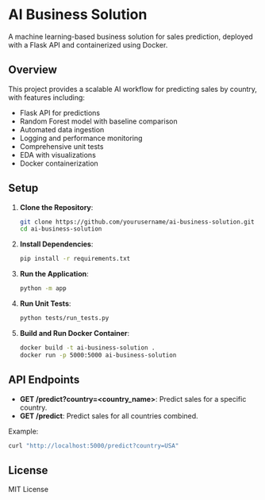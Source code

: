 # AI Business Solution
A machine learning-based business solution for sales prediction, deployed with a Flask API and containerized using Docker.

## Overview
This project provides a scalable AI workflow for predicting sales by country, with features including:
- Flask API for predictions
- Random Forest model with baseline comparison
- Automated data ingestion
- Logging and performance monitoring
- Comprehensive unit tests
- EDA with visualizations
- Docker containerization

## Setup
1. **Clone the Repository**:
   ```bash
   git clone https://github.com/yourusername/ai-business-solution.git
   cd ai-business-solution
   ```

2. **Install Dependencies**:
   ```bash
   pip install -r requirements.txt
   ```

3. **Run the Application**:
   ```bash
   python -m app
   ```

4. **Run Unit Tests**:
   ```bash
   python tests/run_tests.py
   ```

5. **Build and Run Docker Container**:
   ```bash
   docker build -t ai-business-solution .
   docker run -p 5000:5000 ai-business-solution
   ```

## API Endpoints
- **GET /predict?country=<country_name>**: Predict sales for a specific country.
- **GET /predict**: Predict sales for all countries combined.

Example:
```bash
curl "http://localhost:5000/predict?country=USA"
```

## License
MIT License